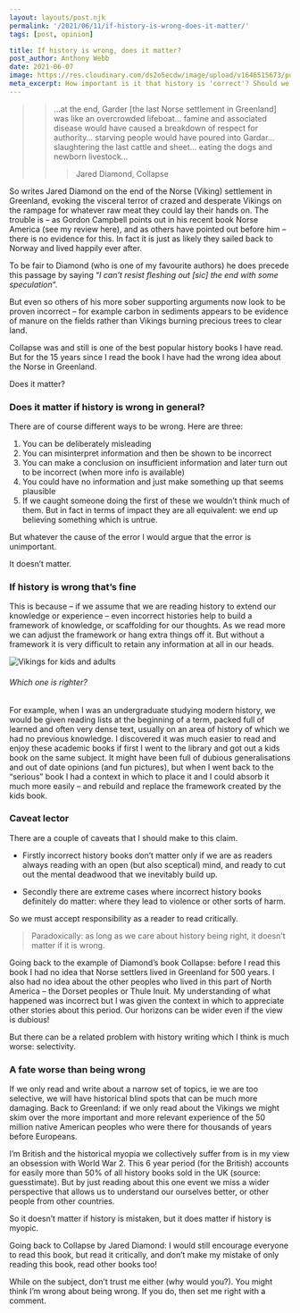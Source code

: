 ```yaml
---
layout: layouts/post.njk
permalink: '/2021/06/11/if-history-is-wrong-does-it-matter/'
tags: [post, opinion]

title: If history is wrong, does it matter?
post_author: Anthony Webb
date: 2021-06-07
image: https://res.cloudinary.com/ds2o5ecdw/image/upload/v1646515673/posts/Vikings_kidsvsadults.png
meta_excerpt: How important is it that history is 'correct'? Should we discard older discredited history books? What does it even mean to be 'wrong'?
---
```

>> ...at the end, Garder [the last Norse settlement in Greenland] was like an overcrowded lifeboat… famine and associated disease would have caused a breakdown of respect for authority… starving people would have poured into Gardar… slaughtering the last cattle and sheet… eating the dogs and newborn livestock…
>>>
>>> Jared Diamond, Collapse

So writes Jared Diamond on the end of the Norse (Viking) settlement in Greenland, evoking the visceral terror of crazed and desperate Vikings on the rampage for whatever raw meat they could lay their hands on. The trouble is – as Gordon Campbell points out in his recent book Norse America (see my review here), and as others have pointed out before him – there is no evidence for this. In fact it is just as likely they sailed back to Norway and lived happily ever after.

To be fair to Diamond (who is one of my favourite authors) he does precede this passage by saying “*I can’t resist fleshing out [sic] the end with some speculation*“.

But even so others of his more sober supporting arguments now look to be proven incorrect – for example carbon in sediments appears to be evidence of manure on the fields rather than Vikings burning precious trees to clear land.

Collapse was and still is one of the best popular history books I have read. But for the 15 years since I read the book I have had the wrong idea about the Norse in Greenland.

Does it matter?

### Does it matter if history is wrong in general?

There are of course different ways to be wrong. Here are three:

1. You can be deliberately misleading
2. You can misinterpret information and then be shown to be incorrect
3. You can make a conclusion on insufficient information and later turn out to be incorrect (when more info is available)
4. You could have no information and just make something up that seems plausible
5. If we caught someone doing the first of these we wouldn’t think much of them. But in fact in terms of impact they are all equivalent: we end up believing something which is untrue.

But whatever the cause of the error I would argue that the error is unimportant.

It doesn’t matter.

### If history is wrong that’s fine

This is because – if we assume that we are reading history to extend our knowledge or experience – even incorrect histories help to build a framework of knowledge, or scaffolding for our thoughts. As we read more we can adjust the framework or hang extra things off it. But without a framework it is very difficult to retain any information at all in our heads.

![Vikings for kids and adults](https://res.cloudinary.com/ds2o5ecdw/image/upload/v1646515673/posts/Vikings_kidsvsadults.png#center 'Two views of the vikings')
###### Which one is righter?

For example, when I was an undergraduate studying modern history, we would be given reading lists at the beginning of a term, packed full of learned and often very dense text, usually on an area of history of which we had no previous knowledge. I discovered it was much easier to read and enjoy these academic books if first I went to the library and got out a kids book on the same subject. It might have been full of dubious generalisations and out of date opinions (and fun pictures), but when I went back to the “serious” book I had a context in which to place it and I could absorb it much more easily – and rebuild and replace the framework created by the kids book.

### Caveat lector

There are a couple of caveats that I should make to this claim.

- Firstly incorrect history books don’t matter only if we are as readers always reading with an open (but also sceptical) mind, and ready to cut out the mental deadwood that we inevitably build up.

- Secondly there are extreme cases where incorrect history books definitely do matter: where they lead to violence or other sorts of harm.

So we must accept responsibility as a reader to read critically.

> Paradoxically: as long as we care about history being right, it doesn’t matter if it is wrong.

Going back to the example of Diamond’s book Collapse: before I read this book I had no idea that Norse settlers lived in Greenland for 500 years. I also had no idea about the other peoples who lived in this part of North America – the Dorset peoples or Thule Inuit. My understanding of what happened was incorrect but I was given the context in which to appreciate other stories about this period. Our horizons can be wider even if the view is dubious!

But there can be a related problem with history writing which I think is much worse: selectivity.

### A fate worse than being wrong

If we only read and write about a narrow set of topics, ie we are too selective, we will have historical blind spots that can be much more damaging. Back to Greenland: if we only read about the Vikings we might skim over the more important and more relevant experience of the 50 million native American peoples who were there for thousands of years before Europeans.

I’m British and the historical myopia we collectively suffer from is in my view an obsession with World War 2. This 6 year period (for the British) accounts for easily more than 50% of all history books sold in the UK (source: guesstimate). But by just reading about this one event we miss a wider perspective that allows us to understand our ourselves better, or other people from other countries.

So it doesn’t matter if history is mistaken, but it does matter if history is myopic.

Going back to Collapse by Jared Diamond: I would still encourage everyone to read this book, but read it critically, and don’t make my mistake of only reading this book, read other books too!

While on the subject, don’t trust me either (why would you?). You might think I’m wrong about being wrong. If you do, then set me right with a comment.